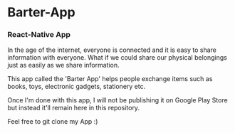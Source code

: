 # Barter-App
### React-Native App
In the age of the internet, everyone is connected and it is easy to share information
with everyone. What if we could share our physical belongings just as easily as we
share information.

This app called the 'Barter App' helps people exchange items such as books, toys, electronic gadgets, stationery etc.

Once I'm done with this app, I will not be publishing it on Google Play Store but instead it'll remain here in this repository.

Feel free to git clone my App :)
